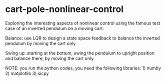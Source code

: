 cart-pole-nonlinear-control
===========================

Exploring the interesting aspects of nonlinear control using the famous test case of an inverted pendulum on a moving cart.

Balance: use LQR to design a state space feedback to balance the inverted pendulum by moving the cart only

Swing up: starting at the bottum, swing the pendulum to upright position and balance there, by moving the cart only

NOTE: you run the python codes, you need the following libraries: 1) numby   2) matplotlib   3) sicpy
